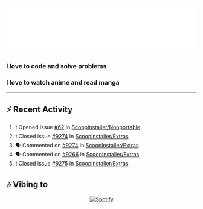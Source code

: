 <div align="center">
<img src="https://raw.githubusercontent.com/sayeed205/sayeed205/master/header.svg">
</div>
  
### I love to code and solve problems

### I love to watch anime and read manga

---
## ⚡ Recent Activity
<!--START_SECTION:activity-->
1. ❗️ Opened issue [#62](https://github.com/ScoopInstaller/Nonportable/issues/62) in [ScoopInstaller/Nonportable](https://github.com/ScoopInstaller/Nonportable)
2. ❗️ Closed issue [#9274](https://github.com/ScoopInstaller/Extras/issues/9274) in [ScoopInstaller/Extras](https://github.com/ScoopInstaller/Extras)
3. 🗣 Commented on [#9274](https://github.com/ScoopInstaller/Extras/issues/9274) in [ScoopInstaller/Extras](https://github.com/ScoopInstaller/Extras)
4. 🗣 Commented on [#9266](https://github.com/ScoopInstaller/Extras/issues/9266) in [ScoopInstaller/Extras](https://github.com/ScoopInstaller/Extras)
5. ❗️ Closed issue [#9275](https://github.com/ScoopInstaller/Extras/issues/9275) in [ScoopInstaller/Extras](https://github.com/ScoopInstaller/Extras)
<!--END_SECTION:activity-->

## 🎶 Vibing to
<div align="center">
  <a href="https://open.spotify.com/user/31wgrcodyvofq7iqkfg45v2uftl4">
    <img src="https://spotify-github-profile.vercel.app/api/view.svg?uid=31wgrcodyvofq7iqkfg45v2uftl4&cover_image=true&theme=default&bar_color_cover=true" alt="Spotify"
         </a>
</div>
